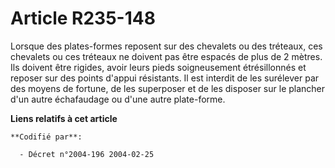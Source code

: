 # Article R235-148

Lorsque des plates-formes reposent sur des chevalets ou des tréteaux, ces chevalets ou ces tréteaux ne doivent pas être
espacés de plus de 2 mètres. Ils doivent être rigides, avoir leurs pieds soigneusement étrésillonnés et reposer sur des
points d'appui résistants. Il est interdit de les surélever par des moyens de fortune, de les superposer et de les disposer
sur le plancher d'un autre échafaudage ou d'une autre plate-forme.

**Liens relatifs à cet article**

	**Codifié par**:

	  - Décret n°2004-196 2004-02-25
